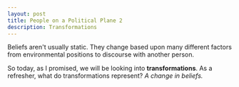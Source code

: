 ```yaml
---
layout: post
title: People on a Political Plane 2
description: Transformations
---
```


Beliefs aren't usually static. They change based upon many different factors from environmental positions to discourse with another person.

So today, as I promised, we will be looking into **transformations**. As a refresher, what do transformations represent? _A change in beliefs._

